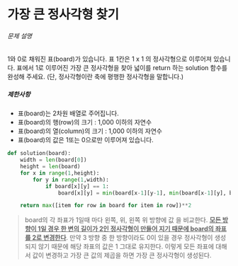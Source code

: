 # 가장 큰 정사각형 찾기

###### 문제 설명

1와 0로 채워진 표(board)가 있습니다. 표 1칸은 1 x 1 의 정사각형으로 이루어져 있습니다. 표에서 1로 이루어진 가장 큰 정사각형을 찾아 넓이를 return 하는 solution 함수를 완성해 주세요. (단, 정사각형이란 축에 평행한 정사각형을 말합니다.)

##### 제한사항

- 표(board)는 2차원 배열로 주어집니다.
- 표(board)의 행(row)의 크기 : 1,000 이하의 자연수
- 표(board)의 열(column)의 크기 : 1,000 이하의 자연수
- 표(board)의 값은 1또는 0으로만 이루어져 있습니다.

```python
def solution(board):
    width = len(board[0])
    height = len(board)
    for x in range(1,height):
        for y in range(1,width):
            if board[x][y] == 1:
                board[x][y] = min(board[x-1][y-1], min(board[x-1][y], board[x][y-1])) + 1

    return max([item for row in board for item in row])**2
```

> board의 각 좌표가 1일때 마다 왼쪽, 위, 왼쪽 위 방향에 값 을 비교한다. <u>**모든 방향이 1일 경우 한 변의 길이가 2인 정사각형이 만들어 지기 때문에 board의 좌표를 2로 변경한다**</u>. 만약 3 방향 중 한 방향이라도 0이 있을 경우 정사각형이 생성되지 않기 때문에 해당 좌표의 값은 1 그대로 유지한다. 이렇게 모든 좌표에 대해서 값이 변경하고 가장 큰 값의 제곱을 하면 가장 큰 정사각형이 생성된다. 